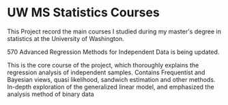 # UW MS Statistics Courses
This Project record the main courses I studied during my master's degree in statistics at the University of Washington.

570 Advanced Regression Methods for Independent Data is being updated. 

This is the core course of the project, which thoroughly explains the regression analysis of independent samples. Contains Frequentist and Bayesian views, quasi likelihood, sandwich estimation and other methods. In-depth exploration of the generalized linear model, and emphasized the analysis method of binary data
